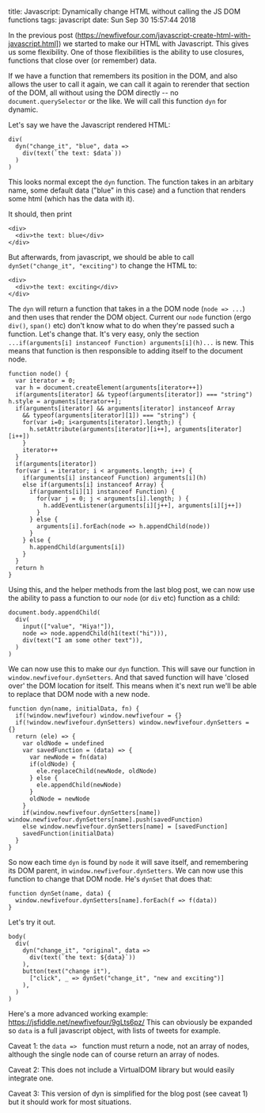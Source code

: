 title: Javascript: Dynamically change HTML without calling the JS DOM functions
tags: javascript
date: Sun Sep 30 15:57:44 2018 

In the previous post (https://newfivefour.com/javascript-create-html-with-javascript.html]) we started to make our HTML with Javascript. This gives us some flexibility. One of those flexibilities is the ability to use closures, functions that close over (or remember) data.

If we have a function that remembers its position in the DOM, and also allows the user to call it again, we can call it again to rerender that section of the DOM, all without using the DOM directly -- no `document.querySelector` or the like. We will call this function `dyn` for dynamic.

Let's say we have the Javascript rendered HTML:

```
div(
  dyn("change_it", "blue", data =>
    div(text(`the text: $data`))
  )
)
```

This looks normal except the `dyn` function. The function takes in an arbitary name, some default data ("blue" in this case) and a function that renders some html (which has the data with it).

It should, then print

```
<div>
  <div>the text: blue</div>
</div>
```

But afterwards, from javascript, we should be able to call `dynSet("change_it", "exciting")` to change the HTML to:

```
<div>
  <div>the text: exciting</div>
</div>
```

The `dyn` will return a function that takes in a the DOM node (`node => ...`) and then uses that render the DOM object. Current our `node` function (ergo `div()`, `span()` etc) don't know what to do when they're passed such a function. Let's change that. It's very easy, only the section `...if(arguments[i] instanceof Function) arguments[i](h)...` is new. This means that function is then responsible to adding itself to the document node.

```
function node() {
  var iterator = 0;
  var h = document.createElement(arguments[iterator++])
  if(arguments[iterator] && typeof(arguments[iterator]) === "string") h.style = arguments[iterator++];
  if(arguments[iterator] && arguments[iterator] instanceof Array
    && typeof(arguments[iterator][1]) === "string") {
    for(var i=0; i<arguments[iterator].length;) {
      h.setAttribute(arguments[iterator][i++], arguments[iterator][i++])
    }
    iterator++
  }
  if(arguments[iterator])
  for(var i = iterator; i < arguments.length; i++) {
    if(arguments[i] instanceof Function) arguments[i](h)
    else if(arguments[i] instanceof Array) {
      if(arguments[i][1] instanceof Function) {
        for(var j = 0; j < arguments[i].length; ) {
          h.addEventListener(arguments[i][j++], arguments[i][j++])
        }
      } else {
        arguments[i].forEach(node => h.appendChild(node))
      }
    } else {
      h.appendChild(arguments[i])
    }
  }
  return h
}
```

Using this, and the helper methods from the last blog post, we can now use the ability to pass a function to our `node` (or `div` etc) function as a child:

```
document.body.appendChild(
  div(
    input(["value", "Hiya!"]),
    node => node.appendChild(h1(text("hi"))),
    div(text("I am some other text")),
  )
)
```

We can now use this to make our `dyn` function. This will save our function in `window.newfivefour.dynSetters`. And that saved function will have 'closed over' the DOM location for itself. This means when it's next run we'll be able to replace that DOM node with a new node.

```
function dyn(name, initialData, fn) {
  if(!window.newfivefour) window.newfivefour = {}
  if(!window.newfivefour.dynSetters) window.newfivefour.dynSetters = {}
  return (ele) => {
    var oldNode = undefined
    var savedFunction = (data) => {
      var newNode = fn(data)
      if(oldNode) {
        ele.replaceChild(newNode, oldNode) 
      } else {
        ele.appendChild(newNode)
      }
      oldNode = newNode
    }
    if(window.newfivefour.dynSetters[name]) window.newfivefour.dynSetters[name].push(savedFunction)
    else window.newfivefour.dynSetters[name] = [savedFunction]
    savedFunction(initialData)
  }
}
```

So now each time `dyn` is found by `node` it will save itself, and remembering its DOM parent, in `window.newfivefour.dynSetters`. We can now use this function to change that DOM node. He's `dynSet` that does that:

```
function dynSet(name, data) {
  window.newfivefour.dynSetters[name].forEach(f => f(data))
}
```

Let's try it out.


```
body(
  div(
    dyn("change_it", "original", data =>
      div(text(`the text: ${data}`))
    ),
    button(text("change it"), 
      ["click", _ => dynSet("change_it", "new and exciting")]
    ),
  )
)
```

Here's a more advanced working example: https://jsfiddle.net/newfivefour/9gLts6pz/ This can obviously be expanded so `data` is a full javascript object, with lists of tweets for example. 

Caveat 1: the `data => ` function must return a node, not an array of nodes, although the single node can of course return an array of nodes.

Caveat 2: This does not include a VirtualDOM library but would easily integrate one.

Caveat 3: This version of dyn is simplified for the blog post (see caveat 1) but it should work for most situations.

